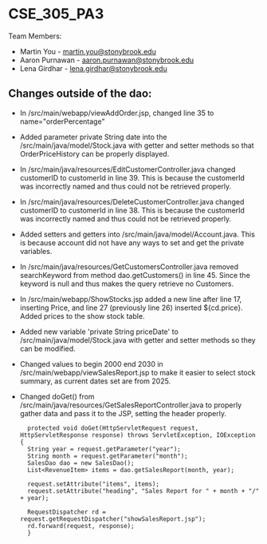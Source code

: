 # CSE_305_PA3
Team Members:
* Martin You - martin.you@stonybrook.edu 
* Aaron Purnawan - aaron.purnawan@stonybrook.edu 
* Lena Girdhar - lena.girdhar@stonybrook.edu

## Changes outside of the dao:
* In /src/main/webapp/viewAddOrder.jsp, changed line 35 to name="orderPercentage"
* Added parameter private String date into the /src/main/java/model/Stock.java with getter and setter methods so that OrderPriceHistory can be properly displayed.
* In /src/main/java/resources/EditCustomerController.java changed customerID to customerId in line 39. This is because the customerId was incorrectly named and thus could not be retrieved properly.
* In /src/main/java/resources/DeleteCustomerController.java changed customerID to customerId in line 38. This is because the customerId was incorrectly named and thus could not be retrieved properly.
* Added setters and getters into /src/main/java/model/Account.java. This is because account did not have any ways to set and get the private variables.
* In /src/main/java/resources/GetCustomersController.java removed searchKeyword from method dao.getCustomers() in line 45. Since the keyword is null and thus makes the query retrieve no Customers.
* In /src/main/webapp/ShowStocks.jsp added a new line after line 17, inserting <th>Price</th>, and line 27 (previously line 26) inserted <td>${cd.price}</td>. Added prices to the show stock table.
* Added new variable 'private String priceDate' to /src/main/java/model/Stock.java with getter and setter methods so they can be modified.
* Changed values to begin 2000 end 2030 in /src/main/webapp/viewSalesReport.jsp to make it easier to select stock summary, as current dates set are from 2025.
* Changed doGet() from /src/main/java/resources/GetSalesReportController.java to properly gather data and pass it to the JSP, setting the header properly.

  		protected void doGet(HttpServletRequest request, HttpServletResponse response) throws ServletException, IOException {
		String year = request.getParameter("year");
		String month = request.getParameter("month");
		SalesDao dao = new SalesDao();
		List<RevenueItem> items = dao.getSalesReport(month, year);

		request.setAttribute("items", items);
		request.setAttribute("heading", "Sales Report for " + month + "/" + year);

		RequestDispatcher rd = request.getRequestDispatcher("showSalesReport.jsp");
		rd.forward(request, response);
		}
